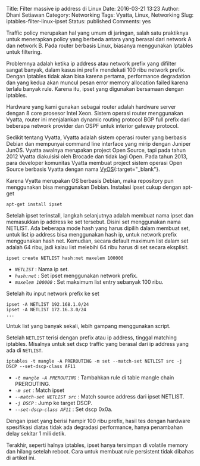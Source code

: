 Title: Filter massive ip address di Linux
Date: 2016-03-21 13:23
Author: Dhani Setiawan
Category: Networking
Tags: Vyatta, Linux, Networking
Slug: iptables-filter-linux-ipset
Status: published
Comments: yes

Traffic policy merupakan hal yang umum di jaringan, salah satu praktiknya untuk menerapkan policy yang berbeda antara yang berasal dari network A dan network B. Pada router berbasis Linux, biasanya menggunakan Iptables untuk filtering.

Problemnya adalah ketika ip address atau network prefix yang difilter sangat banyak, dalam kasus ini prefix mendekati 100 ribu network prefix. Dengan Iptables tidak akan bisa karena pertama, performance degradation dan yang kedua akan muncul pesan error memory allocation failed karena terlalu banyak rule. Karena itu, ipset yang digunakan bersamaan dengan iptables.

Hardware yang kami gunakan sebagai router adalah hardware server dengan 8 core prosesor Intel Xeon. Sistem operasi router menggunakan Vyatta, router ini menjalankan dynamic routing protocol BGP full prefix dari beberapa network provider dan OSPF untuk interior gateway protocol.

Sedikit tentang Vyatta, Vyatta adalah sistem operasi router yang berbasis Debian dan mempunyai command line interface yang mirip dengan Juniper JunOS. Vyatta awalnya merupakan project Open Source, tapi pada tahun 2012 Vyatta diakuisisi oleh Brocade dan tidak lagi Open. Pada tahun 2013, para developer komunitas Vyatta membuat project sistem operasi Open Source berbasis Vyatta dengan nama [VyOS](http://vyos.net/wiki/Main_Page){:target="_blank"}.

Karena Vyatta merupakan OS berbasis Debian, maka repository pun menggunakan bisa menggunakan Debian. Instalasi ipset cukup dengan apt-get

    apt-get install ipset

Setelah ipset terinstall, langkah selanjutnya adalah membuat nama ipset dan memasukkan ip address ke set tersebut. Disini set menggunakan nama NETLIST. Ada beberapa mode hash yang harus dipilih dalam membuat set, untuk list ip address bisa menggunakan hash ip, untuk network prefix menggunakan hash net. Kemudian, secara default maximum list dalam set adalah 64 ribu, jadi kalau list melebihi 64 ribu harus di set secara eksplisit.

    ipset create NETLIST hash:net maxelem 100000

* _`NETLIST`_ : Nama ip set.
* _`hash:net`_ : Set ipset menggunakan network prefix.
* _`maxelem 100000`_ : Set maksimum list entry sebanyak 100 ribu.

Setelah itu input network prefix ke set

    ipset -A NETLIST 192.168.1.0/24
    ipset -A NETLIST 172.16.3.0/24
    ...

Untuk list yang banyak sekali, lebih gampang menggunakan script.

Setelah `NETLIST` terisi dengan prefix atau ip address, tinggal matching iptables. Misalnya untuk set dscp traffic yang berasal dari ip address yang ada di `NETLIST`.

    iptables -t mangle -A PREROUTING -m set --match-set NETLIST src -j DSCP --set-dscp-class AF11

* _`-t mangle -A PREROUTING`_ : Tambahkan rule di table mangle chain PREROUTING.
* _`-m set`_ : Match ipset
* _`--match-set NETLIST src`_ : Match source address dari ipset NETLIST.
* _`-j DSCP`_ : Jump ke target DSCP.
* _`--set-dscp-class AF11`_ : Set dscp 0x0a.

Dengan ipset yang berisi hampir 100 ribu prefix, hasil tes dengan hardware spesifikasi diatas tidak ada degradasi performance, hanya penambahan delay sekitar 1 mili detik.

Terakhir, seperti halnya iptables, ipset hanya tersimpan di volatile memory dan hilang setelah reboot. Cara untuk membuat rule persistent tidak dibahas di artikel ini.
